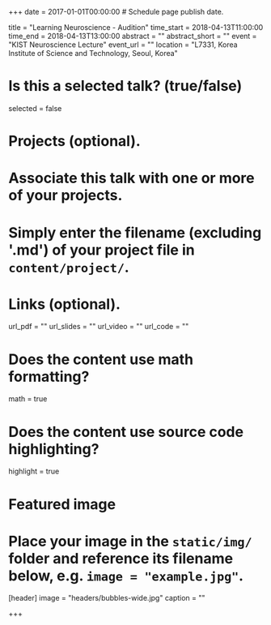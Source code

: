 +++
date = 2017-01-01T00:00:00  # Schedule page publish date.

title = "Learning Neuroscience - Audition"
time_start = 2018-04-13T11:00:00
time_end = 2018-04-13T13:00:00
abstract = ""
abstract_short = ""
event = "KIST Neuroscience Lecture"
event_url = ""
location = "L7331, Korea Institute of Science and Technology, Seoul, Korea"

# Is this a selected talk? (true/false)
selected = false

# Projects (optional).
#   Associate this talk with one or more of your projects.
#   Simply enter the filename (excluding '.md') of your project file in `content/project/`.


# Links (optional).
url_pdf = ""
url_slides = ""
url_video = ""
url_code = ""

# Does the content use math formatting?
math = true

# Does the content use source code highlighting?
highlight = true

# Featured image
# Place your image in the `static/img/` folder and reference its filename below, e.g. `image = "example.jpg"`.
[header]
image = "headers/bubbles-wide.jpg"
caption = ""

+++
